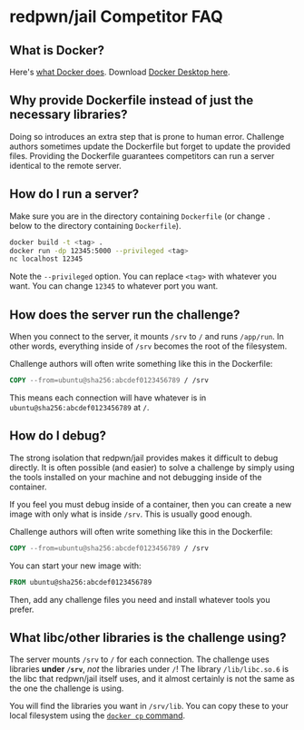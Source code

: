 # redpwn/jail Competitor FAQ

## What is Docker?
Here's [what Docker does](https://docs.docker.com/get-started/). Download [Docker Desktop here](https://docs.docker.com/get-docker/).

## Why provide Dockerfile instead of just the necessary libraries?
Doing so introduces an extra step that is prone to human error. Challenge authors sometimes update the Dockerfile but forget to update the provided files. Providing the Dockerfile guarantees competitors can run a server identical to the remote server.

## How do I run a server?
Make sure you are in the directory containing `Dockerfile` (or change `.` below to the directory containing `Dockerfile`).

```sh
docker build -t <tag> .
docker run -dp 12345:5000 --privileged <tag>
nc localhost 12345
```

Note the `--privileged` option. You can replace `<tag>` with whatever you want. You can change `12345` to whatever port you want.

## How does the server run the challenge?
When you connect to the server, it mounts `/srv` to `/` and runs `/app/run`. In other words, everything inside of `/srv` becomes the root of the filesystem.

Challenge authors will often write something like this in the Dockerfile:
```dockerfile
COPY --from=ubuntu@sha256:abcdef0123456789 / /srv
```

This means each connection will have whatever is in `ubuntu@sha256:abcdef0123456789` at `/`.

## How do I debug?
The strong isolation that redpwn/jail provides makes it difficult to debug directly. It is often possible (and easier) to solve a challenge by simply using the tools installed on your machine and not debugging inside of the container.

If you feel you must debug inside of a container, then you can create a new image with only what is inside `/srv`. This is usually good enough.

Challenge authors will often write something like this in the Dockerfile:
```dockerfile
COPY --from=ubuntu@sha256:abcdef0123456789 / /srv
```

You can start your new image with:
```dockerfile
FROM ubuntu@sha256:abcdef0123456789
```

Then, add any challenge files you need and install whatever tools you prefer.

## What libc/other libraries is the challenge using?
The server mounts `/srv` to `/` for each connection. The challenge uses libraries **under `/srv`**, *not* the libraries under `/`! The library `/lib/libc.so.6` is the libc that redpwn/jail itself uses, and it almost certainly is not the same as the one the challenge is using.

You will find the libraries you want in `/srv/lib`. You can copy these to your local filesystem using the [`docker cp` command](https://docs.docker.com/engine/reference/commandline/cp/).
